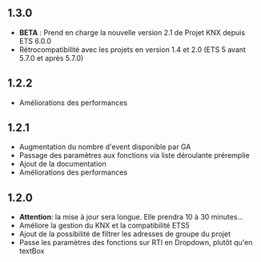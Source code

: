 ## 1.3.0
- **BETA** : Prend en charge la nouvelle version 2.1 de Projet KNX depuis ETS 6.0.0
- Rétrocompatibilité avec les projets en version 1.4 et 2.0 (ETS 5 avant 5.7.0 et après 5.7.0) 

## 1.2.2
- Améliorations des performances

## 1.2.1 
- Augmentation du nombre d'event disponible par GA
- Passage des paramètres aux fonctions via liste déroulante préremplie
- Ajout de la documentation 
- Améliorations des performances

## 1.2.0 
- **Attention**: la mise à jour sera longue. Elle prendra 10 à 30 minutes...
- Améliore la gestion du KNX et la compatibilité ETS5
- Ajout de la possibilité de filtrer les adresses de groupe du projet
- Passe les paramètres des fonctions sur RTI en Dropdown, plutôt qu'en textBox
